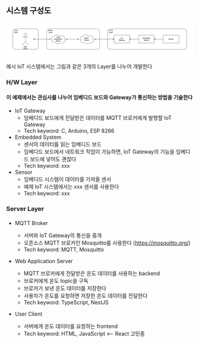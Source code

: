 ## 시스템 구성도

![](iot_system_layer.png)

예시 IoT 시스템에서는 그림과 같은 3개의 Layer를 나누어 개발한다

### H/W Layer

#### 이 예제에서는 관심사를 나누어 임베디드 보드와 Gateway가 통신하는 방법을 기술한다

- IoT Gateway
  - 임베디드 보드에게 전달받은 데이터를 MQTT 브로커에게 발행할 IoT Gateway
  - Tech keyword: C, Arduino, ESP 8266 
- Embedded System
  - 센서의 데이터를 읽는 임베디드 보드
  - 임베디드 보드에서 네트워크 작업이 가능하면, IoT Gateway의 기능을 임베디드 보드에 넣어도 괜찮다
  - Tech keyword: xxx
- Sensor
  - 임베디드 시스템이 데이터를 가져올 센서
  - 예제 IoT 시스템에서는 xxx 센서를 사용한다
  - Tech keyword: xxx

  
  
### Server Layer

#### 

- MQTT Broker
  - 서버와 IoT Gateway의 통신을 중개
  - 오픈소스 MQTT 브로커인 Mosquitto를 사용한다 (https://mosquitto.org/)
  - Tech keyword: MQTT, Mosquitto


- Web Application Server
  - MQTT 브로커에게 전달받은 온도 데이터를 사용하는 backend
  - 브로커에게 온도 topic을 구독
  - 브로커가 보낸 온도 데이터를 저장한다
  - 사용자가 온도를 요청하면 저장한 온도 데이터를 전달한다
  - Tech keyword: TypeScript, NestJS


- User Client
  - 서버에게 온도 데이터를 요청하는 frontend
  - Tech keyword: HTML, JavaScript <-- React 고민중
  
